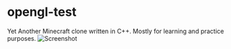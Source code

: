# opengl-test
Yet Another Minecraft clone written in C++. Mostly for learning and practice purposes.
![Screenshot](https://i.imgur.com/tHMoplg.png)
